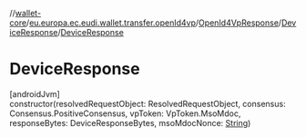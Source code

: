 //[wallet-core](../../../../index.md)/[eu.europa.ec.eudi.wallet.transfer.openId4vp](../../index.md)/[OpenId4VpResponse](../index.md)/[DeviceResponse](index.md)/[DeviceResponse](-device-response.md)

# DeviceResponse

[androidJvm]\
constructor(resolvedRequestObject: ResolvedRequestObject, consensus: Consensus.PositiveConsensus,
vpToken: VpToken.MsoMdoc, responseBytes: DeviceResponseBytes,
msoMdocNonce: [String](https://kotlinlang.org/api/latest/jvm/stdlib/kotlin/-string/index.html))
